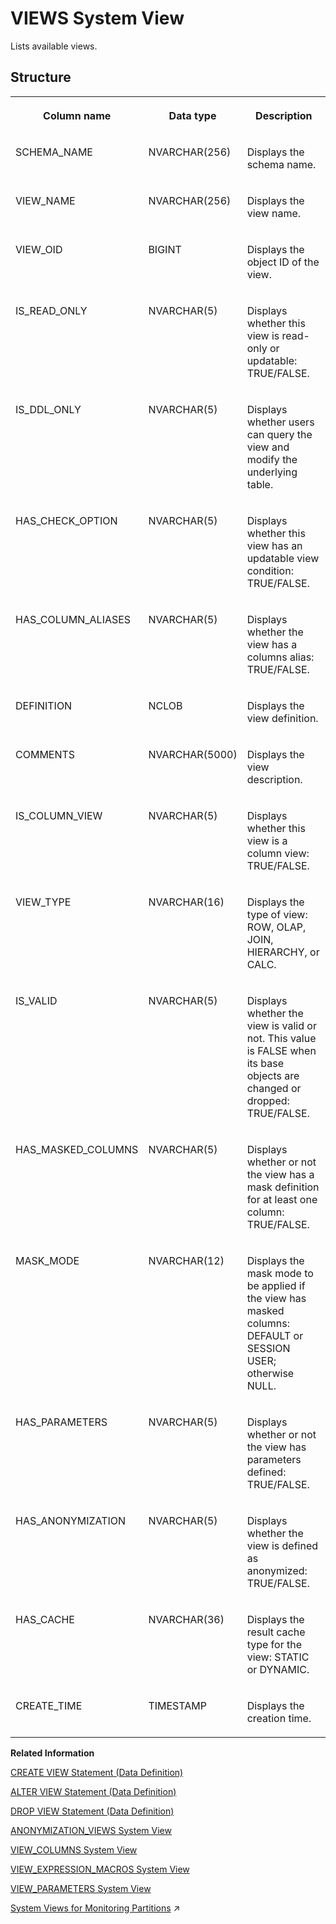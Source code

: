 <!-- loio2102bf28751910149d0a817a65699956 -->

# VIEWS System View

Lists available views.



<a name="loio2102bf28751910149d0a817a65699956___v_i_e_w_s_1struct_VIEWS"/>

## Structure


<table>
<tr>
<th valign="top">

Column name



</th>
<th valign="top">

Data type



</th>
<th valign="top">

Description



</th>
</tr>
<tr>
<td valign="top">

SCHEMA\_NAME



</td>
<td valign="top">

NVARCHAR\(256\)



</td>
<td valign="top">

Displays the schema name.



</td>
</tr>
<tr>
<td valign="top">

VIEW\_NAME



</td>
<td valign="top">

NVARCHAR\(256\)



</td>
<td valign="top">

Displays the view name.



</td>
</tr>
<tr>
<td valign="top">

VIEW\_OID



</td>
<td valign="top">

BIGINT



</td>
<td valign="top">

Displays the object ID of the view.



</td>
</tr>
<tr>
<td valign="top">

IS\_READ\_ONLY



</td>
<td valign="top">

NVARCHAR\(5\)



</td>
<td valign="top">

Displays whether this view is read-only or updatable: TRUE/FALSE.



</td>
</tr>
<tr>
<td valign="top">

IS\_DDL\_ONLY



</td>
<td valign="top">

NVARCHAR\(5\)



</td>
<td valign="top">

Displays whether users can query the view and modify the underlying table.



</td>
</tr>
<tr>
<td valign="top">

HAS\_CHECK\_OPTION



</td>
<td valign="top">

NVARCHAR\(5\)



</td>
<td valign="top">

Displays whether this view has an updatable view condition: TRUE/FALSE.



</td>
</tr>
<tr>
<td valign="top">

HAS\_COLUMN\_ALIASES



</td>
<td valign="top">

NVARCHAR\(5\)



</td>
<td valign="top">

Displays whether the view has a columns alias: TRUE/FALSE.



</td>
</tr>
<tr>
<td valign="top">

DEFINITION



</td>
<td valign="top">

NCLOB



</td>
<td valign="top">

Displays the view definition.



</td>
</tr>
<tr>
<td valign="top">

COMMENTS



</td>
<td valign="top">

NVARCHAR\(5000\)



</td>
<td valign="top">

Displays the view description.



</td>
</tr>
<tr>
<td valign="top">

IS\_COLUMN\_VIEW



</td>
<td valign="top">

NVARCHAR\(5\)



</td>
<td valign="top">

Displays whether this view is a column view: TRUE/FALSE.



</td>
</tr>
<tr>
<td valign="top">

VIEW\_TYPE



</td>
<td valign="top">

NVARCHAR\(16\)



</td>
<td valign="top">

Displays the type of view: ROW, OLAP, JOIN, HIERARCHY, or CALC.



</td>
</tr>
<tr>
<td valign="top">

IS\_VALID



</td>
<td valign="top">

NVARCHAR\(5\)



</td>
<td valign="top">

Displays whether the view is valid or not. This value is FALSE when its base objects are changed or dropped: TRUE/FALSE.



</td>
</tr>
<tr>
<td valign="top">

HAS\_MASKED\_COLUMNS



</td>
<td valign="top">

NVARCHAR\(5\)



</td>
<td valign="top">

Displays whether or not the view has a mask definition for at least one column: TRUE/FALSE.



</td>
</tr>
<tr>
<td valign="top">

MASK\_MODE



</td>
<td valign="top">

NVARCHAR\(12\)



</td>
<td valign="top">

Displays the mask mode to be applied if the view has masked columns: DEFAULT or SESSION USER; otherwise NULL.



</td>
</tr>
<tr>
<td valign="top">

HAS\_PARAMETERS



</td>
<td valign="top">

NVARCHAR\(5\)



</td>
<td valign="top">

Displays whether or not the view has parameters defined: TRUE/FALSE.



</td>
</tr>
<tr>
<td valign="top">

HAS\_ANONYMIZATION



</td>
<td valign="top">

NVARCHAR\(5\)



</td>
<td valign="top">

Displays whether the view is defined as anonymized: TRUE/FALSE.



</td>
</tr>
<tr>
<td valign="top">

HAS\_CACHE



</td>
<td valign="top">

NVARCHAR\(36\)



</td>
<td valign="top">

Displays the result cache type for the view: STATIC or DYNAMIC.



</td>
</tr>
<tr>
<td valign="top">

CREATE\_TIME



</td>
<td valign="top">

TIMESTAMP



</td>
<td valign="top">

Displays the creation time.



</td>
</tr>
</table>

**Related Information**  


[CREATE VIEW Statement \(Data Definition\)](../../010-SQL-Reference/012-SQL-Statements/create-view-statement-data-definition-20d5fa9.md "Creates a view on the database.")

[ALTER VIEW Statement \(Data Definition\)](../../010-SQL-Reference/012-SQL-Statements/alter-view-statement-data-definition-3bc8951.md "Alters the definition, restrictions, or options on a view.")

[DROP VIEW Statement \(Data Definition\)](../../010-SQL-Reference/012-SQL-Statements/drop-view-statement-data-definition-20d9c05.md "Removes a view from the database.")

[ANONYMIZATION\_VIEWS System View](anonymization-views-system-view-2992220.md "Provides information about anonymized views in the SAP HANA database.")

[VIEW\_COLUMNS System View](view-columns-system-view-21028f1.md "Lists available view columns.")

[VIEW\_EXPRESSION\_MACROS System View](view-expression-macros-system-view-d163421.md "Describes the expression macros defined for views.")

[VIEW\_PARAMETERS System View](view-parameters-system-view-45b86e8.md "Provides information about view parameters.")

[System Views for Monitoring Partitions](https://help.sap.com/viewer/f9c5015e72e04fffa14d7d4f7267d897/2023_2_QRC/en-US/9d829883639d445884cc0d9210f14394.html "A number of system views allow you to monitor your partitions.") :arrow_upper_right:

